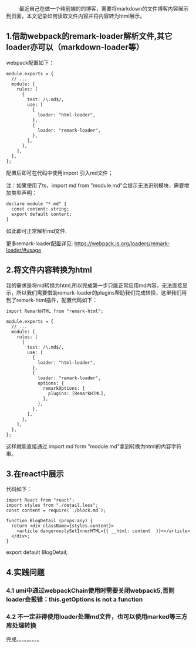 ​
        最近自己在做一个纯前端的的博客，需要将markdown的文件博客内容展示到页面，本文记录如何读取文件内容并将内容转为html展示。

## 1.借助webpack的remark-loader解析文件,其它loader亦可以（markdown-loader等）
webpack配置如下：
```
module.exports = {
  // ...
  module: {
    rules: [
      {
        test: /\.md$/,
        use: [
          {
            loader: "html-loader",
          },
          {
            loader: "remark-loader",
          },
        ],
      },
    ],
  },
};
```
配置后即可在代码中使用import 引入md文件；

注：如果使用了ts，import md from "module.md"会提示无法识别模块，需要增加类型声明：
```
declare module "*.md" {
  const content: string;
  export default content;
}
```
如此即可正常解析md文件.

更多remark-loader配置详见: https://webpack.js.org/loaders/remark-loader/#usage

## 2.将文件内容转换为html
我的需求是将md转换为html,所以完成第一步只能正常应用md内容，无法直接显示，所以我们需要借助remark-loader的plugins帮助我们完成转换，这里我们用到了remark-html插件，配置代码如下：
```
import RemarkHTML from "remark-html";

module.exports = {
  // ...
  module: {
    rules: [
      {
        test: /\.md$/,
        use: [
          {
            loader: "html-loader",
          },
          {
            loader: "remark-loader",
            options: {
              remarkOptions: {
                plugins: [RemarkHTML],
              },
            },
          },
        ],
      },
    ],
  },
};
```
这样就能直接通过 import md form "module.md"拿到转换为html的内容字符串。

## 3.在react中展示
代码如下：
```
import React from "react";
import styles from "./detail.less";
const content = require(`./block.md`);

function BlogDetail (props:any) {
  return <div className={styles.content}>
    <article dangerouslySetInnerHTML={{ __html: content  }}></article>
  </div>;
}
```
export default BlogDetail;

## 4.实践问题
### 4.1 umi中通过webpackChain使用时需要关闭webpack5,否则loader会报错：this.getOptions is not a function
### 4.2 不一定非得使用loader处理md文件，也可以使用marked等三方库处理转换

完成。。。。。。。。。

​